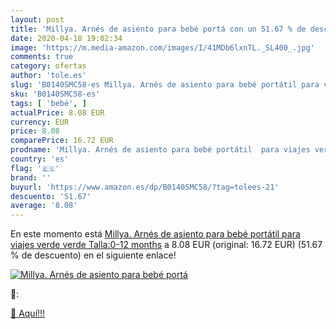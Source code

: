 ```yaml
---
layout: post
title: 'Millya. Arnés de asiento para bebé portá con un 51.67 % de descuento'
date: 2020-04-18 19:02:34
image: 'https://m.media-amazon.com/images/I/41MDb6lxnTL._SL400_.jpg'
comments: true
category: ofertas
author: 'tole.es'
slug: 'B0140SMC58-es Millya. Arnés de asiento para bebé portátil para viajes...'
sku: 'B0140SMC58-es'
tags: [ 'bebé', ]
actualPrice: 8.08 EUR
currency: EUR
price: 8.08
comparePrice: 16.72 EUR
prodname: 'Millya. Arnés de asiento para bebé portátil  para viajes verde verde Talla:0-12 months'
country: 'es'
flag: '🇪🇸'
brand: ''
buyurl: 'https://www.amazon.es/dp/B0140SMC58/?tag=tolees-21'
descuento: '51.67'
average: '8.08'
---
```


En este momento está [Millya. Arnés de asiento para bebé portátil  para viajes verde verde Talla:0-12 months](https://www.amazon.es/dp/B0140SMC58/?tag=tolees-21) a 8.08 EUR (original: 16.72 EUR) (51.67 %  de descuento) en el siguiente enlace!

[![Millya. Arnés de asiento para bebé portá](https://m.media-amazon.com/images/I/41MDb6lxnTL._SL400_.jpg)](https://www.amazon.es/dp/B0140SMC58/?tag=tolees-21)

🔎:


[🛒 Aquí!!!](https://www.amazon.es/dp/B0140SMC58/?tag=tolees-21)
